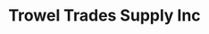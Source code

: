 ---
title: "Trowel Trades Supply Inc"
url: /colchester/trowel-trades-supply-inc/
shop: doityourself
---